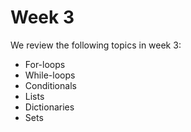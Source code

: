 # Week 3

We review the following topics in week 3:

* For-loops
* While-loops
* Conditionals
* Lists
* Dictionaries
* Sets